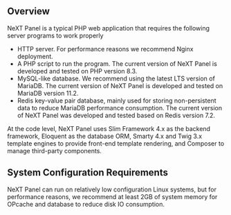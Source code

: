 ## Overview

NeXT Panel is a typical PHP web application that requires the following server programs to work properly

* HTTP server. For performance reasons we recommend Nginx deployment.
* A PHP script to run the program. The current version of NeXT Panel is developed and tested on PHP version 8.3.
* MySQL-like database. We recommend using the latest LTS version of MariaDB. The current version of NeXT Panel is developed and tested on MariaDB version 11.2.
* Redis key-value pair database, mainly used for storing non-persistent data to reduce MariaDB performance consumption. The current version of NeXT Panel was developed and tested based on Redis version 7.2.

At the code level, NeXT Panel uses Slim Framework 4.x as the backend framework, Eloquent as the database ORM, Smarty 4.x and Twig 3.x template engines to provide front-end template rendering, and Composer to manage third-party components.

## System Configuration Requirements

NeXT Panel can run on relatively low configuration Linux systems, but for performance reasons, we recommend at least 2GB of system memory for OPcache and database to reduce disk IO consumption.
